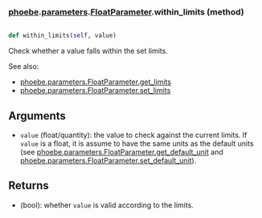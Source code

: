 ### [phoebe](phoebe.md).[parameters](phoebe.parameters.md).[FloatParameter](phoebe.parameters.FloatParameter.md).within_limits (method)


```py

def within_limits(self, value)

```



Check whether a value falls within the set limits.

See also:
* [phoebe.parameters.FloatParameter.get_limits](phoebe.parameters.FloatParameter.get_limits.md)
* [phoebe.parameters.FloatParameter.set_limits](phoebe.parameters.FloatParameter.set_limits.md)

Arguments
--------
* `value` (float/quantity): the value to check against the current
    limits.  If `value` is a float, it is assume to have the same
    units as the default units (see
    [phoebe.parameters.FloatParameter.get_default_unit](phoebe.parameters.FloatParameter.get_default_unit.md) and
    [phoebe.parameters.FloatParameter.set_default_unit](phoebe.parameters.FloatParameter.set_default_unit.md)).

Returns
--------
* (bool): whether `value` is valid according to the limits.

